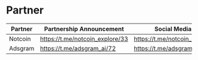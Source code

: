 # Partner

<table><thead><tr><th width="126">Partner</th><th width="310">Partnership Announcement</th><th>Social Media</th></tr></thead><tbody><tr><td>Notcoin</td><td><a href="https://t.me/notcoin_explore/33">https://t.me/notcoin_explore/33</a></td><td><a href="https://t.me/notcoin_explore">https://t.me/notcoin_explore</a></td></tr><tr><td>Adsgram</td><td><a href="https://t.me/adsgram_ai/72">https://t.me/adsgram_ai/72</a></td><td><a href="https://t.me/adsgram_ai">https://t.me/adsgram_ai</a></td></tr></tbody></table>
